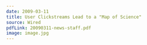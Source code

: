 ```yaml
---
date: 2009-03-11
title: User Clickstreams Lead to a "Map of Science"
source: Wired
pdfLink: 20090311-news-staff.pdf
image: image.jpg
---
```

